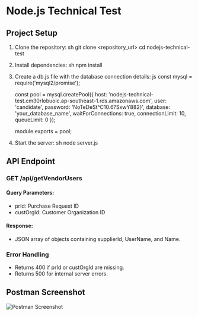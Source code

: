 # Node.js Technical Test

## Project Setup

1. Clone the repository:
    sh
    git clone <repository_url>
    cd nodejs-technical-test
    

2. Install dependencies:
    sh
    npm install
    

3. Create a db.js file with the database connection details:
    js
    const mysql = require('mysql2/promise');

    const pool = mysql.createPool({
        host: 'nodejs-technical-test.cm30rlobuoic.ap-southeast-1.rds.amazonaws.com',
        user: 'candidate',
        password: 'NoTeDeSt^C10.6?SxwY882}',
        database: 'your_database_name',
        waitForConnections: true,
        connectionLimit: 10,
        queueLimit: 0
    });

    module.exports = pool;
    

4. Start the server:
    sh
    node server.js
    

## API Endpoint

### GET /api/getVendorUsers

#### Query Parameters:
- prId: Purchase Request ID
- custOrgId: Customer Organization ID

#### Response:
- JSON array of objects containing supplierId, UserName, and Name.

### Error Handling

- Returns 400 if prId or custOrgId are missing.
- Returns 500 for internal server errors.

## Postman Screenshot

![Postman Screenshot](postman_screenshot.png)
